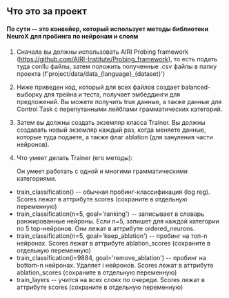 ## Что это за проект

#### По сути -- это конвейер, который использует методы библиотеки NeuroX для пробинга по нейронам и слоям

1. Сначала вы должны использовать AIRI Probing framework (https://github.com/AIRI-Institute/Probing_framework), то есть подать туда conllu файлы, затем положить полученные .csv файлы в папку проекта (f'project/data/data_{language}_{dataset}')
2. Ниже приведен код, который для всех файлов создает balanced-выборку для трейна и теста, получает эмбеддинги для предложений. Вы можете получить true данные, а также данные для Control Task с перепутанными лейблами грамматических категорий.
3. Затем вы должны создать экземляр класса Trainer. Вы должны создавать новый экземляр каждый раз, когда меняете данные, которые туда подаете, а также флаг ablation (для зануления части нейронов).
4. Что умеет делать Trainer (его методы):

    Он умеет работать с одной и многими грамматическими категориями.
* train_classification() -- обычная пробинг-классификация (log reg). Scores лежат в аттрибуте scores (сохраните в отдельную переменную)
* train_classification(n=5, goal='ranking') -- записывает в словарь ранжированные нейроны. Если n=5, запишет для каждой категории по 5 top-нейронов. Они лежат в аттрибуте ordered_neurons.
* train_classification(n=5, goal='keep_ablation') -- пробинг на топ-n нейронах. Scores лежат в аттрибуте ablation_scores (сохраните в отдельную переменную)
* train_classification(i=9884, goal='remove_ablation') -- пробинг на bottom-n нейронах. Удаляет i нейронов. Scores лежат в аттрибуте ablation_scores (сохраните в отдельную переменную)
* train_layers -- учится на всех слоях по очереди. Scores лежат в аттрибуте scores (сохраните в отдельную переменную)
